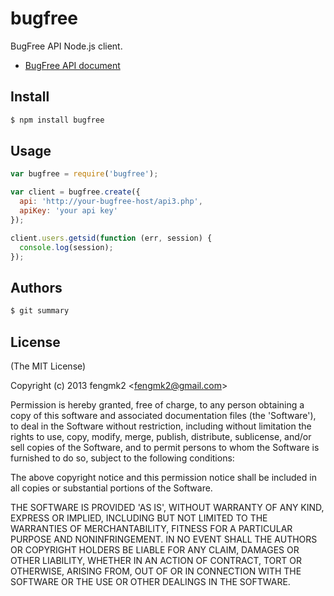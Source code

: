 bugfree
=======

BugFree API Node.js client.

* [BugFree API document](http://bugfree.corp.taobao.com/doc/openapi3.html)

## Install

```bash
$ npm install bugfree
```

## Usage

```js
var bugfree = require('bugfree');

var client = bugfree.create({
  api: 'http://your-bugfree-host/api3.php',
  apiKey: 'your api key'
});

client.users.getsid(function (err, session) {
  console.log(session);
});
```

## Authors

```bash
$ git summary

```

## License

(The MIT License)

Copyright (c) 2013 fengmk2 &lt;fengmk2@gmail.com&gt;

Permission is hereby granted, free of charge, to any person obtaining
a copy of this software and associated documentation files (the
'Software'), to deal in the Software without restriction, including
without limitation the rights to use, copy, modify, merge, publish,
distribute, sublicense, and/or sell copies of the Software, and to
permit persons to whom the Software is furnished to do so, subject to
the following conditions:

The above copyright notice and this permission notice shall be
included in all copies or substantial portions of the Software.

THE SOFTWARE IS PROVIDED 'AS IS', WITHOUT WARRANTY OF ANY KIND,
EXPRESS OR IMPLIED, INCLUDING BUT NOT LIMITED TO THE WARRANTIES OF
MERCHANTABILITY, FITNESS FOR A PARTICULAR PURPOSE AND NONINFRINGEMENT.
IN NO EVENT SHALL THE AUTHORS OR COPYRIGHT HOLDERS BE LIABLE FOR ANY
CLAIM, DAMAGES OR OTHER LIABILITY, WHETHER IN AN ACTION OF CONTRACT,
TORT OR OTHERWISE, ARISING FROM, OUT OF OR IN CONNECTION WITH THE
SOFTWARE OR THE USE OR OTHER DEALINGS IN THE SOFTWARE.
